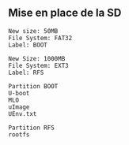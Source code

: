 Mise en place de la SD
----------------

~~~
New size: 50MB
File System: FAT32
Label: BOOT

New Size: 1000MB
File System: EXT3
Label: RFS
~~~

~~~
Partition BOOT
U-boot
MLO
uImage
UEnv.txt
~~~

~~~
Partition RFS
rootfs
~~~
